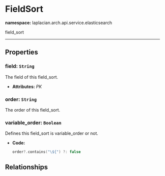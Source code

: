 # **FieldSort**
**namespace:** laplacian.arch.api.service.elasticsearch

field_sort



---

## Properties

### field: `String`
The field of this field_sort.
- **Attributes:** *PK*

### order: `String`
The order of this field_sort.

### variable_order: `Boolean`
Defines this field_sort is variable_order or not.
- **Code:**
  ```kotlin
  order?.contains("\${") ?: false
  ```

## Relationships